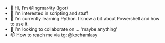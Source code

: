 - 👋 Hi, I’m @Ingmar4ty (Igor)
- 👀 I’m interested in scripting and stuff
- 🌱 I’m currently learning Python. I know a bit about Powershell and how to use it.
- 💞️ I’m looking to collaborate on ... 'maybe anything'
- 📫 How to reach me via tg: @kochamlasy
<!---
Ingmar4ty/Ingmar4ty is a ✨ special ✨ repository because its `README.md` (this file) appears on your GitHub profile.
You can click the Preview link to take a look at your changes.
--->
